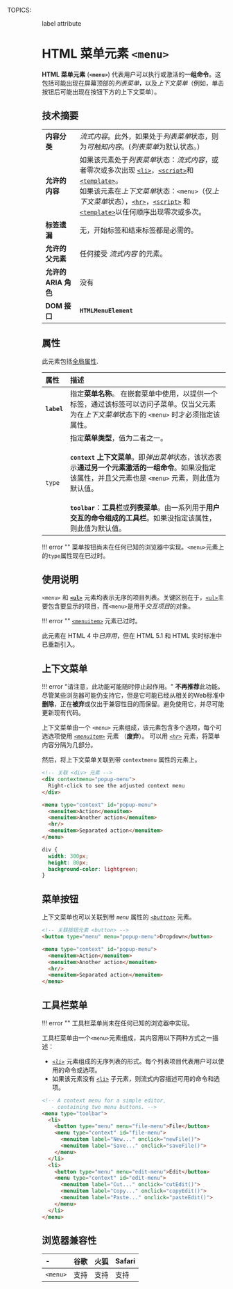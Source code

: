 TOPICS: <menu>
        <menu> label attribute

# HTML 菜单元素 `<menu>`

**HTML 菜单元素** (**`<menu>`**) 代表用户可以执行或激活的**一组命令**。这包括可能出现在屏幕顶部的*列表菜单*，以及*上下文菜单*（例如，单击按钮后可能出现在按钮下方的上下文菜单）。

## 技术摘要

|  |  |
| :-- | :-- |
| **内容分类** | *流式内容*。此外，如果处于*列表菜单*状态，则为*可触知内容*。(*列表菜单*为默认状态。） |
| **允许的内容** | 如果该元素处于*列表菜单*状态：*流式内容*，或者零次或多次出现 [`<li>`](/zh-hans/webfrontend/<li>)，[`<script>`](/zh-hans/webfrontend/<script>)和[`<template>`](/zh-hans/webfrontend/<template>)。<br>如果该元素在*上下文菜单*状态：`<menu>`（仅*上下文菜单*状态），[`<hr>`](/zh-hans/webfrontend/<hr>)，[`<script>`](/zh-hans/webfrontend/<script>) 和 [`<template>`](/zh-hans/webfrontend/<template>)以任何顺序出现零次或多次。 |
| **标签遗漏**| 无，开始标签和结束标签都是必需的。 |
| **允许的父元素** | 任何接受 *流式内容* 的元素。 |
| **允许的 ARIA 角色** | 没有 |
| **DOM 接口** | **`HTMLMenuElement`** |

## 属性

此元素包括[全局属性](/zh-hans/webfrontend/HTML_Global_Attributes).

| 属性 | 描述 |
| :-- | :-- |
| **`label`** | 指定**菜单名称**。 在嵌套菜单中使用，以提供一个标签，通过该标签可以访问子菜单。仅当父元素为在*上下文菜单*状态下的 `<menu>` 时才必须指定该属性。|
| `type`| 指定**菜单类型**，值为二者之一。<br><br>**`context`** **上下文菜单**。即*弹出菜单*状态，该状态表示**通过另一个元素激活的一组命令**。如果没指定该属性，并且父元素也是 `<menu>` 元素，则此值为默认值。<br><br>**`toolbar`**：**工具栏**或**列表菜单**。由一系列用于**用户交互的命令组成的工具栏**。如果没指定该属性，则此值为默认值。|

!!! error ""
    菜单按钮尚未在任何已知的浏览器中实现。`<menu>`元素上的`type`属性现在已过时。

## 使用说明

`<menu>` 和 **[`<ul>`](/zh-hans/webfrontend/<ul>)** 元素均表示无序的项目列表。关键区别在于，[`<ul>`](/zh-hans/webfrontend/<ul>)主要包含要显示的项目，而`<menu>`是用于*交互项目*的对象。

!!! error ""
    [`<menuitem>`](/zh-hans/webfrontend/<menuitem>) 元素已过时。

此元素在 HTML 4 中*已弃用*，但在 HTML 5.1 和 HTML 实时标准中已重新引入。

## 上下文菜单

!!! error "请注意，此功能可能随时停止起作用。"
    **不再推荐**此功能。尽管某些浏览器可能仍支持它，但是它可能已经从相关的Web标准中**删除**，正在**被弃**或仅出于兼容性目的而保留。避免使用它，并尽可能更新现有代码。

上下文菜单由一个 `<menu>` 元素组成，该元素包含多个选项，每个可选选项使用 *[`<menuitem>`](/zh-hans/webfrontend/<menuitem>)* 元素 （**废弃**）。
可以用 *[`<hr>`](/zh-hans/webfrontend/<hr>)* 元素，将菜单内容分隔为几部分。

然后，将上下文菜单关联到带 `contextmenu` 属性的元素上。

```html
<!-- 关联 <div> 元素 -->
<div contextmenu="popup-menu">
  Right-click to see the adjusted context menu
</div>

<menu type="context" id="popup-menu">
  <menuitem>Action</menuitem>
  <menuitem>Another action</menuitem>
  <hr/>
  <menuitem>Separated action</menuitem>
</menu>
```

```css
div {
  width: 300px;
  height: 80px;
  background-color: lightgreen;
}
```

## 菜单按钮

上下文菜单也可以关联到带 *`menu`* 属性的 *[`<button>`](/zh-hans/webfrontend/<button>)* 元素。

```html
<!-- 关联按钮元素 <button> -->
<button type="menu" menu="popup-menu">Dropdown</button>

<menu type="context" id="popup-menu">
  <menuitem>Action</menuitem>
  <menuitem>Another action</menuitem>
  <hr/>
  <menuitem>Separated action</menuitem>
</menu>
```

## 工具栏菜单

!!! error ""
    工具栏菜单尚未在任何已知的浏览器中实现。

工具栏菜单由一个`<menu>`元素组成，其内容用以下两种方式之一描述：

- *[`<li>`](/zh-hans/webfrontend/<li>)* 元素组成的无序列表的形式。每个列表项目代表用户可以使用的命令或选项。
- 如果该元素没有 [`<li>`](/zh-hans/webfrontend/<li>) 子元素，则流式内容描述可用的命令和选项。

```html
<!-- A context menu for a simple editor,
   - containing two menu buttons. -->
<menu type="toolbar">
  <li>
    <button type="menu" menu="file-menu">File</button>
    <menu type="context" id="file-menu">
      <menuitem label="New..." onclick="newFile()">
      <menuitem label="Save..." onclick="saveFile()">
    </menu>
  </li>
  <li>
    <button type="menu" menu="edit-menu">Edit</button>
    <menu type="context" id="edit-menu">
      <menuitem label="Cut..." onclick="cutEdit()">
      <menuitem label="Copy..." onclick="copyEdit()">
      <menuitem label="Paste..." onclick="pasteEdit()">
    </menu>
  </li>
</menu>
```

## 浏览器兼容性

| - | 谷歌 | 火狐 | Safari |
| :--- | :--- | :--- | :--- |
| `<menu>` | 支持 | 支持 | 支持 |
